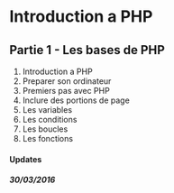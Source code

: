 # Introduction a PHP

## Partie 1 - Les bases de PHP
1. Introduction a PHP
2. Preparer son ordinateur
3. Premiers pas avec PHP
4. Inclure des portions de page
5. Les variables
6. Les conditions
7. Les boucles
8. Les fonctions

#### Updates
##### 30/03/2016
